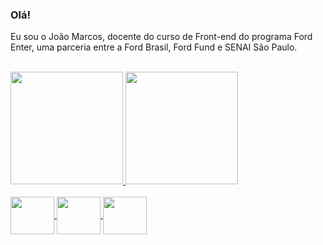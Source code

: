 ### Olá!

Eu sou o João Marcos, docente do curso de Front-end do programa Ford Enter, uma parceria entre a Ford Brasil, Ford Fund e SENAI São Paulo.

<br>
<div>
  <a href="https://github.com/JoaoRoccella">
    <img height="180em" src="https://github-readme-stats.vercel.app/api?username=JoaoRoccella&show_icons=true&theme=transparent">
    <img height="180em" src="https://github-readme-stats.vercel.app/api/top-langs/?username=JoaoRoccella&layout=compact&langs-count=168&theme=transparent"/>
</div>

<div style="display: inline_block"> <br>
  <img align="center" height="60" width="70" src="https://cdn.jsdelivr.net/gh/devicons/devicon/icons/html5/html5-plain-wordmark.svg" />
  <img align="center" height="60" width="70" src="https://cdn.jsdelivr.net/gh/devicons/devicon/icons/css3/css3-plain-wordmark.svg" />  
  <img align="center" height="60" width="70" src="https://cdn.jsdelivr.net/gh/devicons/devicon/icons/javascript/javascript-original.svg" />
</div>
